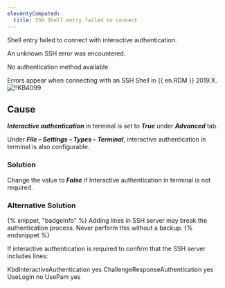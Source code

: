 ```yaml
---
eleventyComputed:
  title: SSH Shell entry failed to connect
---
```

Shell entry failed to connect with interactive authentication.

An unknown SSH error was encountered.

No authentication method available

Errors appear when connecting with an SSH Shell in {{ en.RDM }} 2019.X.
![!!KB4099](https://cdnweb.devolutions.net/docs/docs_en_kb_KB4099.png)
## Cause
***Interactive authentication*** in terminal is set to ***True*** under ***Advanced*** tab.

Under ***File – Settings – Types – Terminal***, interactive authentication in terminal is also configurable.
### Solution
Change the value to ***False*** if Interactive authentication in terminal is not required.
### Alternative Solution
{% snippet, "badgeInfo" %}
Adding lines in SSH server may break the authentication process. Never perform this without a backup.
{% endsnippet %}

If interactive authentication is required to confirm that the SSH server includes lines:

KbdInteractiveAuthentication yes
ChallengeResponseAuthentication yes
UseLogin no
UsePam yes
